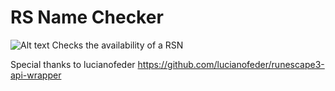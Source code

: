 # RS Name Checker
![Alt text](https://i.imgur.com/RhAlhWm.png "Optional title")
 Checks the availability of a RSN
 
 
 Special thanks to lucianofeder
https://github.com/lucianofeder/runescape3-api-wrapper
